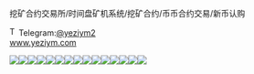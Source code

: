 挖矿合约交易所/时间盘矿机系统/挖矿合约/币币合约交易/新币认购<p dir="auto"><a target="_blank" rel="noopener noreferrer nofollow" href="https://camo.githubusercontent.com/d614d90677fbc2e34c7c62ebc68c82379d87a57c4beaf05af65fec7ba6b72e36/68747470733a2f2f63646e2d69636f6e732d706e672e666c617469636f6e2e636f6d2f3531322f323131312f323131313634362e706e67"><img src="https://camo.githubusercontent.com/d614d90677fbc2e34c7c62ebc68c82379d87a57c4beaf05af65fec7ba6b72e36/68747470733a2f2f63646e2d69636f6e732d706e672e666c617469636f6e2e636f6d2f3531322f323131312f323131313634362e706e67" alt="Telegram Icon" style="width: 16px; max-width: 100%;" data-canonical-src="https://cdn-icons-png.flaticon.com/512/2111/2111646.png"></a>Telegram:<a href="https://t.me/yeziym2" rel="nofollow">@yeziym2</a><br><a href="https://www.yeziym.com/">www.yeziym.com</a></p><img src="https://github.com/yeziym/mBLuVsqoMz/blob/main/ChhQF.png"><img src="https://github.com/yeziym/mBLuVsqoMz/blob/main/YX9sg.png"><img src="https://github.com/yeziym/mBLuVsqoMz/blob/main/LWeDN.png"><img src="https://github.com/yeziym/mBLuVsqoMz/blob/main/sJRCC.png"><img src="https://github.com/yeziym/mBLuVsqoMz/blob/main/uppEL.png"><img src="https://github.com/yeziym/mBLuVsqoMz/blob/main/y9RIX.png"><img src="https://github.com/yeziym/mBLuVsqoMz/blob/main/lhDkr.png"><img src="https://github.com/yeziym/mBLuVsqoMz/blob/main/eiyyf.png"><img src="https://github.com/yeziym/mBLuVsqoMz/blob/main/RZZBK.png"><img src="https://github.com/yeziym/mBLuVsqoMz/blob/main/rS2v5.png"><img src="https://github.com/yeziym/mBLuVsqoMz/blob/main/TLpEl.png"><img src="https://github.com/yeziym/mBLuVsqoMz/blob/main/mNPmo.png"><img src="https://github.com/yeziym/mBLuVsqoMz/blob/main/58scy.png"><img src="https://github.com/yeziym/mBLuVsqoMz/blob/main/mzZ55.png"><img src="https://github.com/yeziym/mBLuVsqoMz/blob/main/uhPCp.png">